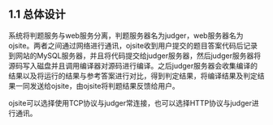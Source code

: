 ## 1.1 总体设计

系统将判题服务与web服务分离，判题服务器名为judger，web服务器名为ojsite。两者之间通过网络进行通讯，ojsite收到用户提交的题目答案代码后记录到网站的MySQL服务器，并且将代码提交给judger服务器，然后judger服务器将源码写入磁盘并且调用编译器对源码进行编译。之后judger服务器会收集编译的结果以及将运行的结果与参考答案进行对比，得到判定结果，将编译结果及判定结果一同发送给ojsite，由ojsite将判题结果反馈给用户。

ojsite可以选择使用TCP协议与judger常连接，也可以选择HTTP协议与judger进行通讯。